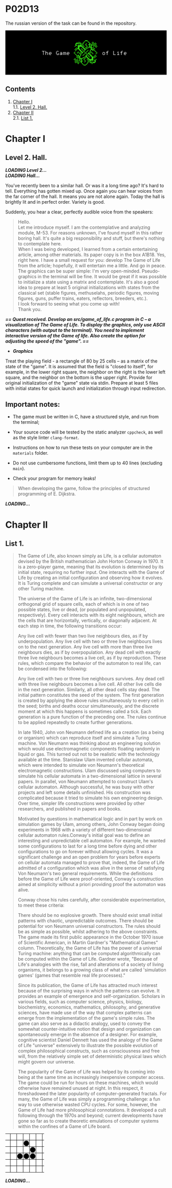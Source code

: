 # P02D13
The russian version of the task can be found in the repository.

![dayp02](misc/eng/images/dayp02.png)

## Contents

1. [Chapter I](#chapter-i) \
 1.1. [Level 2. Hall.](#level-2-hall)
2. [Chapter II](#chapter-ii)\
 2.1. [List 1.](#list-1)
 

# Chapter I

## Level 2. Hall.

***LOADING Level 2… \
LOADING Hall…***

You've recently been to a similar hall. Or was it a long time ago? It's hard to tell. Everything has gotten mixed up. Once again you can hear voices from the far corner of the hall. It means you are not alone again.
Today the hall is brightly lit and in perfect order. Variety is good. 

Suddenly, you hear a clear, perfectly audible voice from the speakers:

>Hello. \
>Let me introduce myself. I am the contemplative and analyzing module, M-53. For reasons unknown, I've found myself in this rather boring hall. It's quite a big responsibility and stuff, but there's nothing to contemplate here. \
>When I was being developed, I learned from a certain entertaining article, among other materials. Its paper copy is in the box A1B18. Yes, right here. I have a small request for you: develop The Game of Life from the article; hopefully, it will entertain me a little. And go in peace. The graphics can be super simple: I'm very open-minded. Pseudo-graphics in the terminal will be fine. It would be great if it was possible to initialize a state using a matrix and contemplate. It's also a good idea to prepare at least 5 original initializations with states from the classical set (stable figures, methuselahs, periodic figures, moving figures, guns, puffer trains, eaters, reflectors, breeders, etc.). \
>I look forward to seeing what you come up with! \
>Thank you.

***== Quest received. Develop an src/game_of_life.c program in C – a visualization of The Game of Life. To display the graphics, only use ASCII characters (with output to the terminal). You need to implement interactive version of the Game of life. Also create the option for adjusting the speed of the "game". ==***

* ***Graphics***

Treat the playing field - a rectangle of 80 by 25 cells – as a matrix of the state of the "game". 
It is assumed that the field is "closed to itself", for example, in the lower right square, the neighbor on the right is the lower left square, and the neighbor on the bottom is the upper right.
Provide for original initialization of the "game" state via stdin. Prepare at least 5 files with initial states for quick launch and initialization through input redirection. 

## Important notes:

* The game must be written in C, have a structured style, and run from the terminal; 
  
* Your source code will be tested by the static analyzer `cppcheck`, as well as the style linter `clang-format`. 
  
* Instructions on how to run these tests on your computer are in the `materials` folder. 
  
* Do not use cumbersome functions, limit them up to 40 lines (excluding `main`).

* Check your program for memory leaks!

> When developing the game, follow the principles of structured programming of E. Dijkstra.

***LOADING...***


# Chapter II

## List 1.

>The Game of Life, also known simply as Life, is a cellular automaton devised by the British mathematician John Horton Conway in 1970. It is a zero-player game, meaning that its evolution is determined by its initial state, requiring no further input. One interacts with the Game of Life by creating an initial configuration and observing how it evolves. It is Turing complete and can simulate a universal constructor or any other Turing machine.
>
>The universe of the Game of Life is an infinite, two-dimensional orthogonal grid of square cells, each of which is in one of two possible states, live or dead, (or populated and unpopulated, respectively). Every cell interacts with its eight neighbours, which are the cells that are horizontally, vertically, or diagonally adjacent. At each step in time, the following transitions occur:
>
>Any live cell with fewer than two live neighbours dies, as if by underpopulation.
>Any live cell with two or three live neighbours lives on to the next generation.
>Any live cell with more than three live neighbours dies, as if by overpopulation.
>Any dead cell with exactly three live neighbours becomes a live cell, as if by reproduction.
>These rules, which compare the behavior of the automaton to real life, can be condensed into the following:
>
>Any live cell with two or three live neighbours survives.
>Any dead cell with three live neighbours becomes a live cell.
>All other live cells die in the next generation. Similarly, all other dead cells stay dead.
>The initial pattern constitutes the seed of the system. The first generation is created by applying the above rules simultaneously to every cell in the seed; births and deaths occur simultaneously, and the discrete moment at which this happens is sometimes called a tick. Each generation is a pure function of the preceding one. The rules continue to be applied repeatedly to create further generations.
>
>In late 1940, John von Neumann defined life as a creation (as a being or organism) which can reproduce itself and simulate a Turing machine. Von Neumann was thinking about an engineering solution which would use electromagnetic components floating randomly in liquid or gas. This turned out not to be realistic with the technology available at the time. Stanislaw Ulam invented cellular automata, which were intended to simulate von Neumann's theoretical electromagnetic constructions. Ulam discussed using computers to simulate his cellular automata in a two-dimensional lattice in several papers. In parallel, von Neumann attempted to construct Ulam's cellular automaton. Although successful, he was busy with other projects and left some details unfinished. His construction was complicated because it tried to simulate his own engineering design. Over time, simpler life constructions were provided by other researchers, and published in papers and books.
>
>Motivated by questions in mathematical logic and in part by work on simulation games by Ulam, among others, John Conway began doing experiments in 1968 with a variety of different two-dimensional cellular automaton rules.Conway's initial goal was to define an interesting and unpredictable cell automaton. For example, he wanted some configurations to last for a long time before dying and other configurations to go on forever without allowing cycles. It was a significant challenge and an open problem for years before experts on cellular automata managed to prove that, indeed, the Game of Life admitted of a configuration which was alive in the sense of satisfying Von Neumann's two general requirements. While the definitions before the Game of Life were proof-oriented, Conway's construction aimed at simplicity without a priori providing proof the automaton was alive.
>
>Conway chose his rules carefully, after considerable experimentation, to meet these criteria:
>
>There should be no explosive growth.
>There should exist small initial patterns with chaotic, unpredictable outcomes.
>There should be potential for von Neumann universal constructors.
>The rules should be as simple as possible, whilst adhering to the above constraints.
>The game made its first public appearance in the October 1970 issue of Scientific American, in Martin Gardner's "Mathematical Games" column. Theoretically, the Game of Life has the power of a universal Turing machine: anything that can be computed algorithmically can be computed within the Game of Life. Gardner wrote, "Because of Life's analogies with the rise, fall and alterations of a society of living organisms, it belongs to a growing class of what are called 'simulation games' (games that resemble real life processes)."
>
>Since its publication, the Game of Life has attracted much interest because of the surprising ways in which the patterns can evolve. It provides an example of emergence and self-organization. Scholars in various fields, such as computer science, physics, biology, biochemistry, economics, mathematics, philosophy, and generative sciences, have made use of the way that complex patterns can emerge from the implementation of the game's simple rules. The game can also serve as a didactic analogy, used to convey the somewhat counter-intuitive notion that design and organization can spontaneously emerge in the absence of a designer. For example, cognitive scientist Daniel Dennett has used the analogy of the Game of Life "universe" extensively to illustrate the possible evolution of complex philosophical constructs, such as consciousness and free will, from the relatively simple set of deterministic physical laws which might govern our universe.
>
>The popularity of the Game of Life was helped by its coming into being at the same time as increasingly inexpensive computer access. The game could be run for hours on these machines, which would otherwise have remained unused at night. In this respect, it foreshadowed the later popularity of computer-generated fractals. For many, the Game of Life was simply a programming challenge: a fun way to use otherwise wasted CPU cycles. For some, however, the Game of Life had more philosophical connotations. It developed a cult following through the 1970s and beyond; current developments have gone so far as to create theoretic emulations of computer systems within the confines of a Game of Life board.
>
![glider_emblem](materials/glider_emblem.gif)

***LOADING...***

